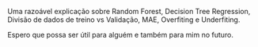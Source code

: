 Uma razoável explicação sobre Random Forest, Decision Tree Regression, Divisão de dados de treino vs Validação, MAE, Overfiting e Underfiting.

Espero que possa ser útil para alguém e também para mim no futuro.
